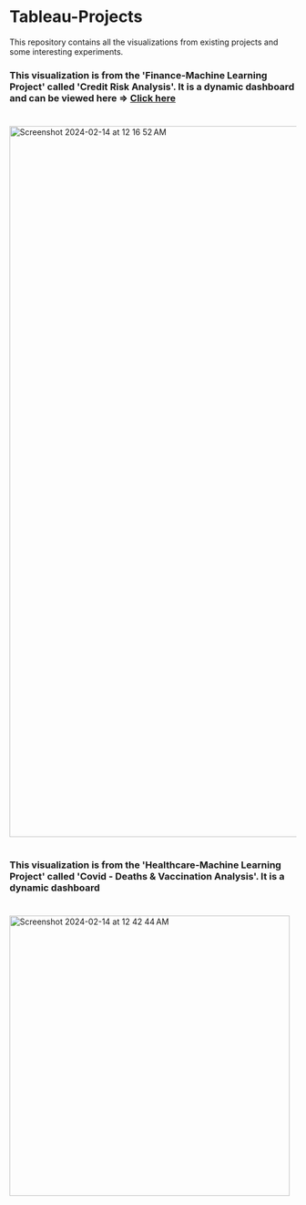 # Tableau-Projects
This repository contains all the visualizations from existing projects and some interesting experiments.



### This visualization is from the 'Finance-Machine Learning Project' called 'Credit Risk Analysis'. It is a dynamic dashboard and can be viewed here ⇒ [Click here](https://public.tableau.com/views/Book2_FINAL/Dashboard1?:language=en-US&:display_count=n&:origin=viz_share_link)

#

<img width="1248" alt="Screenshot 2024-02-14 at 12 16 52 AM" src="https://github.com/SamantaRana11/Tableau-Projects/assets/115519320/aeb609c9-2f30-4c6d-ad6f-0659d8b99f3f">


#
#
### This visualization is from the 'Healthcare-Machine Learning Project' called 'Covid - Deaths & Vaccination Analysis'. It is a dynamic dashboard 

#


<img width="492" alt="Screenshot 2024-02-14 at 12 42 44 AM" src="https://github.com/SamantaRana11/Tableau-Projects/assets/115519320/2b83a3ef-a8a2-4bec-adfd-f6888c8730af">

#

